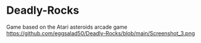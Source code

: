 # Deadly-Rocks
Game based on the Atari asteroids arcade game
https://github.com/eggsalad50/Deadly-Rocks/blob/main/Screenshot_3.png

